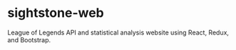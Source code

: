 # sightstone-web
League of Legends API and statistical analysis website using React, Redux, and Bootstrap.